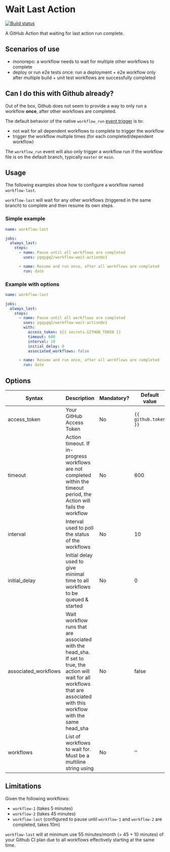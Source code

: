 # Wait Last Action

[![Build status](https://github.com/ygqygq2/workflow-wait-action/actions/workflows/build.yml/badge.svg)](https://github.com/ygqygq2/workflow-wait-action/actions/workflows/build.yml)

A GitHub Action that waiting for last action run complete.

## Scenarios of use

- monorepo: a workflow needs to wait for multiple other workflows to complete
- deploy or run e2e tests once: run a deployment + e2e workflow only after multiple build + unit test workflows are successfully completed

## Can I do this with Github already?

Out of the box, Github does not seem to provide a way to only run a workflow **once**, after other workflows are completed.

The default behavior of the native `workflow_run` [event trigger](https://docs.github.com/en/actions/reference/events-that-trigger-workflows#workflow_run) is to:

- not wait for all dependent workflows to complete to trigger the workflow
- trigger the workflow multiple times (for each completed/dependent workflow)

The `workflow_run` event will also only trigger a workflow run if the workflow file is on the default branch, typically `master` or `main`.

## Usage

The following examples show how to configure a workflow named `workflow-last`.

`workflow-last` will wait for any other workflows (triggered in the same branch) to complete and then resume its own steps.

### Simple example

```yaml
name: workflow-last

jobs:
  always_last:
    steps:
      - name: Pause until all workflows are completed
        uses: ygqygq2/workflow-wait-action@v1

      - name: Resume and run once, after all workflows are completed
        run: date
```

### Example with options

```yaml
name: workflow-last

jobs:
  always_last:
    steps:
      - name: Pause until all workflows are completed
        uses: ygqygq2/workflow-wait-action@v1
        with:
          access_token: ${{ secrets.GITHUB_TOKEN }}
          timeout: 600
          interval: 10
          initial_delay: 0
          associated_workflows: false

      - name: Resume and run once, after all workflows are completed
        run: date
```

## Options

| Syntax        | Description                                                                                                              | Mandatory? | Default value        | Example value                     |
| ------------- | ------------------------------------------------------------------------------------------------------------------------ | ---------- | -------------------- | --------------------------------- |
| access_token  | Your GitHub Access Token                                                                                                 | No         | `{{ github.token }}` |                                   |
| timeout       | Action timeout. If in-progress workflows are not completed within the timeout period, the Action will fails the workflow | No         | 600                  |                                   |
| interval      | Interval used to poll the status of the workflows                                                                        | No         | 10                   |                                   |
| initial_delay | Initial delay used to give minimal time to all workflows to be queued & started                                          | No         | 0                    |                                   |
| associated_workflows| Wait workflow runs that are associated with the head_sha. If set to true, the action will wait for all workflows that are associated with this workflow with the same head_sha     |  No | false  |  |
| workflows     | List of workflows to wait for. Must be a multiline string using                                                          | No         | ''                   | \| <br/>workflow-1<br/>workflow-2 |

## Limitations

Given the following workflows:

- `workflow-1` (takes 5 minutes)
- `workflow-2` (takes 45 minutes)
- `workflow-last` (configured to pause until `workflow-1` and `workflow-2` are completed, takes 10m)

`workflow-last` will at minimum use 55 minutes/month (= 45 + 10 minutes) of your Github CI plan due to all workflows effectively starting at the same time.
